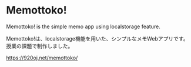 # Memottoko!
Memottoko! is the simple memo app using localstorage feature.

Memottoko!は、localstorage機能を用いた、シンプルなメモWebアプリです。授業の課題で制作しました。

https://920oj.net/memottoko/